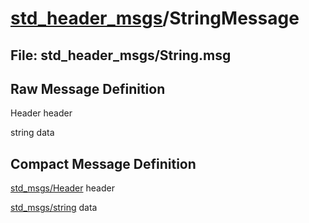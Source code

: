 # [std_header_msgs](../README.md)/StringMessage #

## File: std_header_msgs/String.msg
## Raw Message Definition
  
Header header  
  
string data  


## Compact Message Definition
  
[std_msgs/Header](http://docs.ros.org/en/melodic/api/std_msgs/html/msg/Header.html) header  
  
[std_msgs/string](http://docs.ros.org/en/melodic/api/std_msgs/html/msg/String.html) data  
